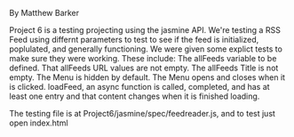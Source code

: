 By Matthew Barker

Project 6 is a testing projecting using the jasmine API. We're testing a RSS Feed using differnt parameters to test to see if the feed is initialized, poplulated, and generally functioning. We were given some explict tests to make sure they were working. These include:
  The allFeeds variable to be defined.
  That allFeeds URL values are not empty.
  The allFeeds Title is not empty.
  The Menu is hidden by default.
  The Menu opens and closes when it is clicked.
  loadFeed, an async function is called, completed, and has at least one entry
  and that content changes when it is finished loading. 
  
The testing file is at Project6/jasmine/spec/feedreader.js, and to test just open index.html
